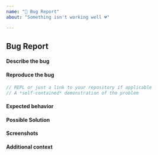 ```yaml
---
name: "🐞 Bug Report"
about: "Something isn't working well 💔"

---
```


## Bug Report

#### Describe the bug
<!-- A clear and concise description of what the bug is. -->

#### Reproduce the bug
```ts
// REPL or just a link to your repository if applicable
// A *self-contained* demonstration of the problem
```

#### Expected behavior
<!-- A clear and concise description of what you expected to happen. -->

#### Possible Solution
<!-- Only if you have suggestions on a fix for the bug -->

#### Screenshots
<!-- If applicable, add screenshots to help explain your problem. -->

#### Additional context
<!-- Add any other context about the problem here (version, environment, tools...) -->
